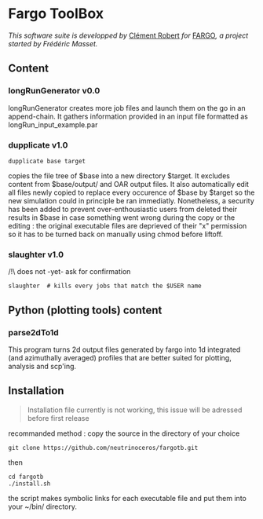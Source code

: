 # Fargo ToolBox

*This software suite is developped by* [Clément Robert](mailto:clement.robert@protonmail.com) *for* [FARGO](http://fargo.in2p3.fr/)*, a project started by Frédéric Masset.*



## Content

### longRunGenerator v0.0
longRunGenerator creates more job files and launch them on the go in an append-chain. It gathers information provided in an input file formatted as longRun_input_example.par


### dupplicate v1.0
```
dupplicate base target
```
copies the file tree of $base into a new directory $target. It excludes content from $base/output/ and OAR output files.
It also automatically edit all files newly copied to replace every occurence of $base by $target so the new simulation could in principle be ran immediatly.
Nonetheless, a security has been added to prevent over-enthousiastic users from deleted their results in $base in case something went wrong during the copy or the editing : the original executable files are deprieved of their "x" permission so it has to be turned back on manually using chmod before liftoff.


### slaughter v1.0
/!\ does not -yet- ask for confirmation
```
slaughter  # kills every jobs that match the $USER name
```

## Python (plotting tools) content

### parse2dTo1d
This program turns 2d output files generated by fargo into 1d integrated (and azimuthally averaged) profiles that are better suited for plotting, analysis and scp'ing.


## Installation

> Installation file currently is not working, this issue will be adressed before first release

recommanded method : 
copy the source in the directory of your choice
```
git clone https://github.com/neutrinoceros/fargotb.git
```
then
```
cd fargotb
./install.sh
```

the script makes symbolic links for each executable file and put them into your ~/bin/ directory.
